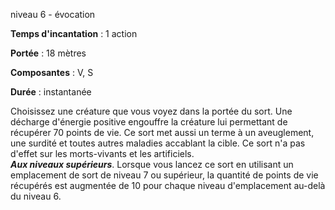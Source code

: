 niveau 6 - évocation

**Temps d'incantation** : 1 action

**Portée** : 18 mètres

**Composantes** : V, S

**Durée** : instantanée

Choisissez une créature que vous voyez dans la portée du sort. Une décharge d'énergie positive engouffre la créature lui permettant de récupérer 70 points de vie. Ce sort met aussi un terme à un aveuglement, une surdité et toutes autres maladies accablant la cible. Ce sort n'a pas d'effet sur les morts-vivants et les artificiels.  
**_Aux niveaux supérieurs_**. Lorsque vous lancez ce sort en utilisant un emplacement de sort de niveau 7 ou supérieur, la quantité de points de vie récupérés est augmentée de 10 pour chaque niveau d'emplacement au-delà du niveau 6.